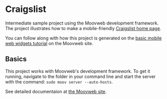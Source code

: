 # Craigslist

Intermediate sample project using the Moovweb development framework. The project illustrates how to make a mobile-friendly [Craigslist home page](http://sfbay.craigslist.org).

You can follow along with how this project is generated on the [basic mobile web widgets tutorial](http://console.moovweb.com/learn/training/mobile/mobile_advanced) on the Moovweb site.

## Basics

This project works with Moovweb's development framework. To get it running, navigate to the folder in your command line and start the server with the command: `sudo moov server --auto-hosts`.

See detailed documentaion at [the Moovweb site](http://console.moovweb.com).